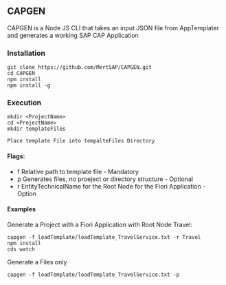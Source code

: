 ## CAPGEN
CAPGEN is a Node JS CLI that takes an input JSON file from AppTemplater and generates a working SAP CAP Application

### Installation
```
git clone https://github.com/MertSAP/CAPGEN.git
cd CAPGEN
npm install
npm install -g
```

### Execution
```
mkdir <ProjectName>
cd <ProjectName>
mkdir templateFiles

Place template File into tempalteFiles Directory
```

#### Flags:
  - f Relative path to template file - Mandatory
  - p Generates files, no proeject or directory structure - Optional
  - r EntityTechnicalName for the Root Node for the Fiori Application - Option

#### Examples
Generate a Project with a Fiori Application with Root Node Travel:
```
capgen -f loadTemplate/loadTemplate_TravelService.txt -r Travel
npm install
cds watch
```
Generate a Files only
```
capgen -f loadTemplate/loadTemplate_TravelService.txt -p
```
